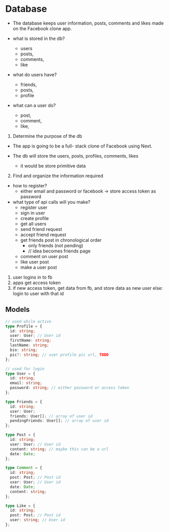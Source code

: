 # Database

- The database keeps user information, posts, comments and likes made on the Facebook clone app.

- what is stored in the db?

  - users
  - posts,
  - comments,
  - like

- what do users have?

  - friends,
  - posts,
  - profile

- what can a user do?

  - post,
  - comment,
  - like,

1. Determine the purpose of the db

- The app is going to be a full- stack clone of Facebook using Next.

- The db will store the users, posts, profiles, comments, likes

  - it would be store primitive data

2. Find and organize the information required

- how to register?
  - either email and password or facebook -> store access token as password
- what type of api calls will you make?
  - register user
  - sign in user
  - create profile
  - get all users
  - send friend request
  - accept friend request
  - get friends post in chronological order
    - only friends (not pending)
    - // idea becomes friends page
  - comment on user post
  - like user post
  - make a user post

1. user logins in to fb
1. apps get access token
1. if new access token, get data from fb, and store data as new user
   else: login to user with that id

## Models

```typescript
// used while active
type Profile = {
  id: string;
  user: User; // User id
  firstName: string;
  lastName: string;
  bio: string;
  pic?: string; // user profile pic url, TODO
};

// used for login
type User = {
  id: string;
  email: string;
  password: string; // either password or access token
};

type Friends = {
  id: string;
  user: User;
  friends: User[]; // array of user id
  pendingFriends: User[]; // array of user id
};

type Post = {
  id: string;
  user: User; // User id
  content: string; // maybe this can be a url
  date: Date;
};

type Comment = {
  id: string;
  post: Post; // Post id
  user: User; // User id
  date: Date;
  content: string;
};

type Like = {
  id: string;
  post: Post; // Post id
  user: string; // User id
};
```
